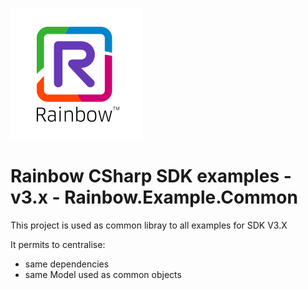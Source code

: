 ![Rainbow](../../logo_rainbow.png)
 
# Rainbow CSharp SDK examples - v3.x - Rainbow.Example.Common

This project is used as common libray to all examples for SDK V3.X

It permits to centralise:
- same dependencies
- same Model used as common objects


